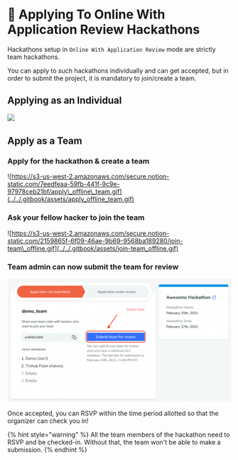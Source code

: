# 🔐 Applying To Online With Application Review Hackathons

Hackathons setup in `Online With Application Review` mode are strictly team hackathons.

You can apply to such hackathons individually and can get accepted, but in order to submit the project, it is mandatory to join/create a team.

## Applying as an Individual

![](../../.gitbook/assets/apply.gif)

## Apply as a Team

### Apply for the hackathon & create a team

![https://s3-us-west-2.amazonaws.com/secure.notion-static.com/7eedfeaa-59fb-441f-9c9e-97978ceb21bf/apply\_offline\_team.gif](../../.gitbook/assets/apply_offline_team.gif)

### Ask your fellow hacker to join the team

![https://s3-us-west-2.amazonaws.com/secure.notion-static.com/2159865f-6f09-46ae-9b69-9568ba189280/join-team\_offline.gif](../../.gitbook/assets/join-team_offline.gif)

### Team admin can now submit the team for review

![](../../.gitbook/assets/image%20%2871%29.png)

Once accepted, you can RSVP within the time period allotted so that the organizer can check you in!

{% hint style="warning" %}
All the team members of the hackathon need to RSVP and be checked-in. Without that, the team won't be able to make a submission.
{% endhint %}

